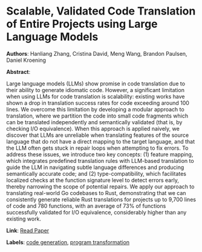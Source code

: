 # Scalable, Validated Code Translation of Entire Projects using Large Language Models

**Authors**: Hanliang Zhang, Cristina David, Meng Wang, Brandon Paulsen, Daniel Kroening

**Abstract**:

Large language models (LLMs) show promise in code translation due to their ability to generate idiomatic code. However, a significant limitation when using LLMs for code translation is scalability: existing works have shown a drop in translation success rates for code exceeding around 100 lines. We overcome this limitation by developing a modular approach to translation, where we partition the code into small code fragments which can be translated independently and semantically validated (that is, by checking I/O equivalence). When this approach is applied naively, we discover that LLMs are unreliable when translating features of the source language that do not have a direct mapping to the target language, and that the LLM often gets stuck in repair loops when attempting to fix errors. To address these issues, we introduce two key concepts: (1) feature mapping, which integrates predefined translation rules with LLM-based translation to guide the LLM in navigating subtle language differences and producing semantically accurate code; and (2) type-compatibility, which facilitates localized checks at the function signature level to detect errors early, thereby narrowing the scope of potential repairs. We apply our approach to translating real-world Go codebases to Rust, demonstrating that we can consistently generate reliable Rust translations for projects up to 9,700 lines of code and 780 functions, with an average of 73% of functions successfully validated for I/O equivalence, considerably higher than any existing work.

**Link**: [Read Paper](https://dl.acm.org/doi/10.1145/3729315)

**Labels**: [code generation](../../labels/code_generation.md), [program transformation](../../labels/program_transformation.md)
